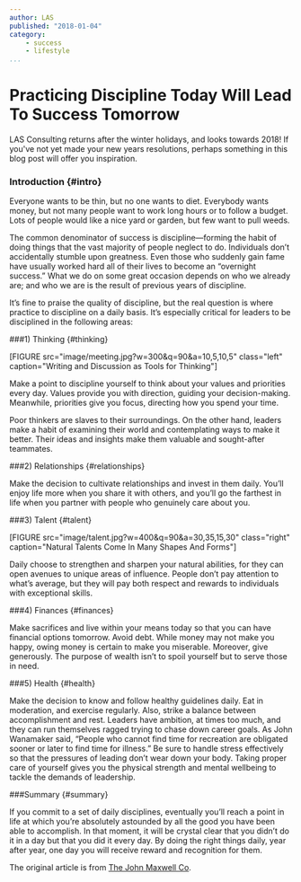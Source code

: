 ```yaml
---
author: LAS
published: "2018-01-04"
category:
    - success
    - lifestyle
...
```

Practicing Discipline Today Will Lead To Success Tomorrow
==================================

LAS Consulting returns after the winter holidays, and looks towards 2018! If you've not yet made your new years resolutions, perhaps something in this blog post will offer you inspiration.

<!--more-->

### Introduction {#intro}

Everyone wants to be thin, but no one wants to diet. Everybody wants money, but not many people want to work long hours or to follow a budget. Lots of people would like a nice yard or garden, but few want to pull weeds.

The common denominator of success is discipline—forming the habit of doing things that the vast majority of people neglect to do. Individuals don’t accidentally stumble upon greatness. Even those who suddenly gain fame have usually worked hard all of their lives to become an “overnight success.” What we do on some great occasion depends on who we already are; and who we are is the result of previous years of discipline.

It’s fine to praise the quality of discipline, but the real question is where practice to discipline on a daily basis. It’s especially critical for leaders to be disciplined in the following areas:

###1) Thinking {#thinking}

[FIGURE src="image/meeting.jpg?w=300&q=90&a=10,5,10,5" class="left" caption="Writing and Discussion as Tools for Thinking"]

Make a point to discipline yourself to think about your values and priorities every day. Values provide you with direction, guiding your decision-making. Meanwhile, priorities give you focus, directing how you spend your time.

Poor thinkers are slaves to their surroundings. On the other hand, leaders make a habit of examining their world and contemplating ways to make it better. Their ideas and insights make them valuable and sought-after teammates.

###2) Relationships {#relationships}

Make the decision to cultivate relationships and invest in them daily. You’ll enjoy life more when you share it with others, and you’ll go the farthest in life when you partner with people who genuinely care about you.

###3) Talent {#talent}

[FIGURE src="image/talent.jpg?w=400&q=90&a=30,35,15,30" class="right" caption="Natural Talents Come In Many Shapes And Forms"]

Daily choose to strengthen and sharpen your natural abilities, for they can open avenues to unique areas of influence. People don’t pay attention to what’s average, but they will pay both respect and rewards to individuals with exceptional skills.

###4) Finances {#finances}

Make sacrifices and live within your means today so that you can have financial options tomorrow. Avoid debt. While money may not make you happy, owing money is certain to make you miserable. Moreover, give generously. The purpose of wealth isn’t to spoil yourself but to serve those in need.

###5) Health {#health}

Make the decision to know and follow healthy guidelines daily. Eat in moderation, and exercise regularly. Also, strike a balance between accomplishment and rest. Leaders have ambition, at times too much, and they can run themselves ragged trying to chase down career goals. As John Wanamaker said, “People who cannot find time for recreation are obligated sooner or later to find time for illness.” Be sure to handle stress effectively so that the pressures of leading don’t wear down your body. Taking proper care of yourself gives you the physical strength and mental wellbeing to tackle the demands of leadership.

###Summary {#summary}

If you commit to a set of daily disciplines, eventually you’ll reach a point in life at which you’re absolutely astounded by all the good you have been able to accomplish. In that moment, it will be crystal clear that you didn’t do it in a day but that you did it every day. By doing the right things daily, year after year, one day you will receive reward and recognition for them.

The original article is from [The John Maxwell Co](http://www.johnmaxwell.com/blog/practicing-disciplines-today-that-will-lead-to-success-tomorrow).
